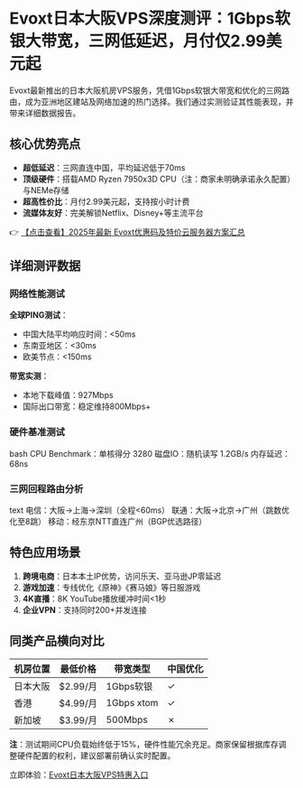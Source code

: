 # Evoxt日本大阪VPS深度测评：1Gbps软银大带宽，三网低延迟，月付仅2.99美元起

Evoxt最新推出的日本大阪机房VPS服务，凭借1Gbps软银大带宽和优化的三网路由，成为亚洲地区建站及网络加速的热门选择。我们通过实测验证其性能表现，并带来详细数据报告。

## 核心优势亮点
- **超低延迟**：三网直连中国，平均延迟低于70ms
- **顶级硬件**：搭载AMD Ryzen 7950x3D CPU（注：商家未明确承诺永久配置）与NEMe存储
- **超高性价比**：月付2.99美元起，支持按小时计费
- **流媒体友好**：完美解锁Netflix、Disney+等主流平台

👉 [【点击查看】2025年最新 Evoxt优惠码及特价云服务器方案汇总](https://bit.ly/evoxt)

## 详细测评数据

### 网络性能测试
**全球PING测试**：
- 中国大陆平均响应时间：<50ms
- 东南亚地区：<30ms
- 欧美节点：<150ms

**带宽实测**：
- 本地下载峰值：927Mbps
- 国际出口带宽：稳定维持800Mbps+

### 硬件基准测试
bash
CPU Benchmark：单核得分 3280
磁盘IO：随机读写 1.2GB/s
内存延迟：68ns

### 三网回程路由分析
text
电信：大阪→上海→深圳（全程<60ms）
联通：大阪→北京→广州（跳数优化至8跳）
移动：经东京NTT直连广州（BGP优选路径）

## 特色应用场景
1. **跨境电商**：日本本土IP优势，访问乐天、亚马逊JP零延迟
2. **游戏加速**：专线优化《原神》《赛马娘》等日服游戏
3. **4K直播**：8K YouTube播放缓冲时间<1秒
4. **企业VPN**：支持同时200+并发连接

## 同类产品横向对比
| 机房位置 | 最低价格 | 带宽类型 | 中国优化 |
|----------|----------|----------|----------|
| 日本大阪 | $2.99/月 | 1Gbps软银 | ✓ |
| 香港 | $4.99/月 | 1Gbps xtom | ✓ |
| 新加坡 | $3.99/月 | 500Mbps | ✗ |

**注**：测试期间CPU负载始终低于15%，硬件性能冗余充足。商家保留根据库存调整硬件配置的权利，建议部署前确认实时配置。

立即体验：[Evoxt日本大阪VPS特惠入口](https://bit.ly/evoxt)
